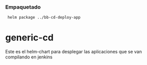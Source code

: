 
### Empaquetado

```bash
 helm package ../bb-cd-deploy-app
```
# generic-cd

Este es el helm-chart para desplegar las aplicaciones que se van compilando en jenkins
